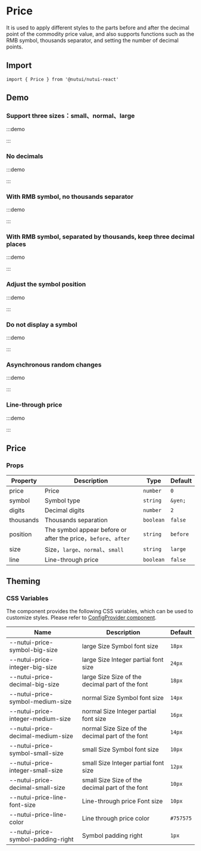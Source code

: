 # Price



It is used to apply different styles to the parts before and after the decimal point of the commodity price value, and also supports functions such as the RMB symbol, thousands separator, and setting the number of decimal points.

## Import

```tsx
import { Price } from '@nutui/nutui-react'
```

## Demo

### Support three sizes：small、normal、large

:::demo

<CodeBlock src='h5/demo1.tsx'></CodeBlock>

:::

### No decimals

:::demo

<CodeBlock src='h5/demo2.tsx'></CodeBlock>

:::

### With RMB symbol, no thousands separator

:::demo

<CodeBlock src='h5/demo3.tsx'></CodeBlock>

:::

### With RMB symbol, separated by thousands, keep three decimal places

:::demo

<CodeBlock src='h5/demo4.tsx'></CodeBlock>

:::

### Adjust the symbol position

:::demo

<CodeBlock src='h5/demo5.tsx'></CodeBlock>

:::

### Do not display a symbol

:::demo

<CodeBlock src='h5/demo6.tsx'></CodeBlock>

:::

### Asynchronous random changes

:::demo

<CodeBlock src='h5/demo7.tsx'></CodeBlock>

:::

### Line-through price

:::demo

<CodeBlock src='h5/demo8.tsx'></CodeBlock>

:::

## Price

### Props

| Property | Description | Type | Default |
| --- | --- | --- | --- |
| price | Price | `number` | `0` |
| symbol | Symbol type | `string` | `&yen;` |
| digits | Decimal digits | `number` | `2` |
| thousands | Thousands separation | `boolean` | `false` |
| position | The symbol appear before or after the price，`before`、`after` | `string` | `before` |
| size | Size，`large`、`normal`、`small` | `string` | `large` |
| line | Line-through price | `boolean` | `false` |

## Theming

### CSS Variables

The component provides the following CSS variables, which can be used to customize styles. Please refer to [ConfigProvider component](#/en-US/component/configprovider).

| Name | Description | Default |
| --- | --- | --- |
| \--nutui-price-symbol-big-size | large Size Symbol font size | `18px` |
| \--nutui-price-integer-big-size | large Size Integer partial font size | `24px` |
| \--nutui-price-decimal-big-size | large Size Size of the decimal part of the font | `18px` |
| \--nutui-price-symbol-medium-size | normal Size Symbol font size | `14px` |
| \--nutui-price-integer-medium-size | normal Size Integer partial font size | `16px` |
| \--nutui-price-decimal-medium-size | normal Size Size of the decimal part of the font | `14px` |
| \--nutui-price-symbol-small-size | small Size Symbol font size | `10px` |
| \--nutui-price-integer-small-size | small Size Integer partial font size | `12px` |
| \--nutui-price-decimal-small-size | small Size Size of the decimal part of the font | `10px` |
| \--nutui-price-line-font-size | Line-through price Font size | `10px` |
| \--nutui-price-line-color | Line through price color |  `#757575` |
| \--nutui-price-symbol-padding-right | Symbol padding right |  `1px` |